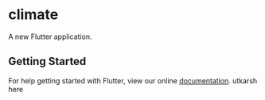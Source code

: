 # climate

A new Flutter application.

## Getting Started

For help getting started with Flutter, view our online
[documentation](https://flutter.io/).
utkarsh here
